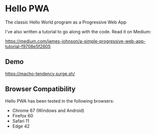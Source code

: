 # Hello PWA
The classic Hello World program as a Progressive Web App

I've also written a tutorial to go along with the code. Read it on Medium:

https://medium.com/james-johnson/a-simple-progressive-web-app-tutorial-f9708e5f2605

## Demo

https://macho-tendency.surge.sh/

## Browser Compatibility

Hello PWA has been tested in the following browsers:

* Chrome 67 (Windows and Android)
* Firefox 60
* Safari 11
* Edge 42
